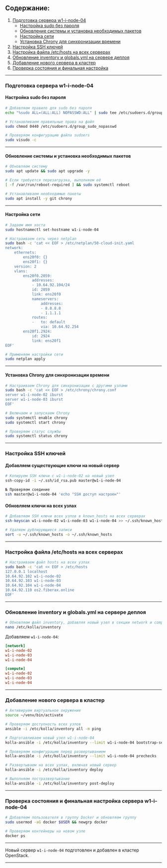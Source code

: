 ## Содержание:
1. [Подготовка сервера w1-i-node-04](#подготовка-сервера-w1-i-node-04)
    - [Настройка sudo без пароля](#настройка-sudo-без-пароля)
    - [Обновление системы и установка необходимых пакетов](#обновление-системы-и-установка-необходимых-пакетов)
    - [Настройка сети](#настройка-сети)
    - [Установка Chrony для синхронизации времени](#установка-chrony-для-синхронизации-времени)
2. [Настройка SSH ключей](#настройка-ssh-ключей)
3. [Настройка файла /etc/hosts на всех серверах](#настройка-файла-etchosts-на-всех-серверах)
4. [Обновление inventory и globals.yml на сервере деплоя](#обновление-inventory-и-globalsyml-на-сервере-деплоя)
5. [Добавление нового сервера в кластер](#добавление-нового-сервера-в-кластер)
6. [Проверка состояния и финальная настройка](#проверка-состояния-и-финальная-настройка)

---

### Подготовка сервера w1-i-node-04

#### Настройка sudo без пароля

```bash
# Добавляем правило для sudo без пароля
echo "%sudo ALL=(ALL:ALL) NOPASSWD:ALL" | sudo tee /etc/sudoers.d/group_sudo_nopasswd

# Устанавливаем правильные права на файл
sudo chmod 0440 /etc/sudoers.d/group_sudo_nopasswd

# Проверяем конфигурацию файла sudoers
sudo visudo -c
```

---

#### Обновление системы и установка необходимых пакетов

```bash
# Обновляем систему
sudo apt update && sudo apt upgrade -y

# Если требуется перезагрузка, выполняем её
[ -f /var/run/reboot-required ] && sudo systemctl reboot

# Устанавливаем необходимые пакеты
sudo apt install -y git chrony
```

---

#### Настройка сети

```bash
# Задаем имя хоста
sudo hostnamectl set-hostname w1-i-node-04

# Настраиваем сеть через netplan
sudo bash -c 'cat << EOF > /etc/netplan/50-cloud-init.yaml
network:
    ethernets:
        ens20f0: {}
        ens20f1: {}
    version: 2
    vlans:
        ens20f0.2059:
            addresses:
            - 10.64.92.104/24
            id: 2059
            link: ens20f0
            nameservers:
                addresses:
                - 8.8.8.8
                - 1.1.1.1
            routes:
            -   to: default
                via: 10.64.92.254
        ens20f1.2924:
            id: 2924
            link: ens20f1
EOF'

# Применяем настройки сети
sudo netplan apply
```

---

#### Установка Chrony для синхронизации времени

```bash
# Настраиваем Chrony для синхронизации с другими узлами
sudo bash -c 'cat << EOF > /etc/chrony/chrony.conf
server w1-i-node-02 iburst
server w1-i-node-03 iburst
EOF'

# Включаем и запускаем Chrony
sudo systemctl enable chrony
sudo systemctl start chrony

# Проверяем статус службы
sudo systemctl status chrony
```

---

### Настройка SSH ключей

#### Добавляем существующие ключи на новый сервер

```bash
# Копируем SSH ключи с w1-i-node-02 на новый узел
ssh-copy-id -i ~/.ssh/id_rsa.pub master@w1-i-node-04

№ Проверяем соединие
ssh master@w1-i-node-04 'echo "SSH доступ настроен"'
```

#### Обновляем ключи на всех узлах

```bash
# Добавляем SSH ключи всех узлов в known_hosts на всех серверах
ssh-keyscan w1-i-node-02 w1-i-node-03 w1-i-node-04 >> ~/.ssh/known_hosts

# Удаляем дублирующиеся записи
sort -u ~/.ssh/known_hosts -o ~/.ssh/known_hosts
```

---

### Настройка файла /etc/hosts на всех серверах

```bash
# Настраиваем файл hosts на всех узлах
sudo bash -c 'cat << EOF > /etc/hosts
127.0.0.1 localhost
10.64.92.102 w1-i-node-02
10.64.92.103 w1-i-node-03
10.64.92.104 w1-i-node-04
10.64.92.110 os2.fiberax.online
EOF'
```

---

### Обновление inventory и globals.yml на сервере деплоя

```bash
# Обновляем файл inventory, добавляя новый узел в секции network и compute
nano /etc/kolla/inventory
```

Добавляем `w1-i-node-04`:

```ini
[network]
w1-i-node-02
w1-i-node-03
w1-i-node-04

[compute]
w1-i-node-02
w1-i-node-03
w1-i-node-04
```

---

### Добавление нового сервера в кластер

```bash
# Активируем виртуальное окружение
source ~/venv/bin/activate

# Проверяем доступность всех узлов
ansible -i /etc/kolla/inventory all -m ping

# Подготавливаем новый узел w1-i-node-04
kolla-ansible -i /etc/kolla/inventory --limit w1-i-node-04 bootstrap-servers

# Проверяем конфигурацию перед развертыванием
kolla-ansible -i /etc/kolla/inventory --limit w1-i-node-04 prechecks

# Развертываем на всех узлах, включая новый сервер
kolla-ansible -i /etc/kolla/inventory deploy

# Выполняем постразвертывание
kolla-ansible -i /etc/kolla/inventory post-deploy
```

---

### Проверка состояния и финальная настройка сервера w1-i-node-04

```bash
# Добавляем пользователя в группу Docker и обновляем группу
sudo usermod -aG docker $USER && newgrp docker
```

```bash
# Проверяем контейнеры на новом узле
docker ps
```

---

Новый сервер `w1-i-node-04` подготовлен и добавлен в кластер OpenStack.

--- 

